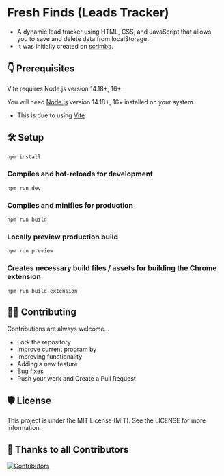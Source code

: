 Fresh Finds (Leads Tracker)
=== 

- A dynamic lead tracker using HTML, CSS, and JavaScript that allows you to save and delete data from localStorage.
- It was initially created on [scrimba](https://scrimba.com/learn/frontend).


## 👇 Prerequisites
Vite requires Node.js version 14.18+, 16+. 

You will need [Node.js](https://nodejs.org) version 14.18+, 16+ installed on your system.
- This is due to using [Vite](https://vitejs.dev/)


## 🛠️ Setup

```
npm install
```

### Compiles and hot-reloads for development
```
npm run dev
```

### Compiles and minifies for production
```
npm run build
```

### Locally preview production build
```
npm run preview 
```

### Creates necessary build files / assets for building the Chrome extension
```
npm run build-extension
```

## 👨‍💻 Contributing

Contributions are always welcome...

 - Fork the repository
 - Improve current program by
 - Improving functionality
 - Adding a new feature
 - Bug fixes
 - Push your work and Create a Pull Request
 
## 🛡️ License
 
This project is under the MIT License (MIT). See the LICENSE for more information.

## 💪 Thanks to all Contributors

[![Contributors](https://contrib.rocks/image?repo=JavascriptDon/Social-Media-Blocks-Extension)](https://github.com/JavascriptDon/Social-Media-Blocks-Extension/graphs/contributors)
